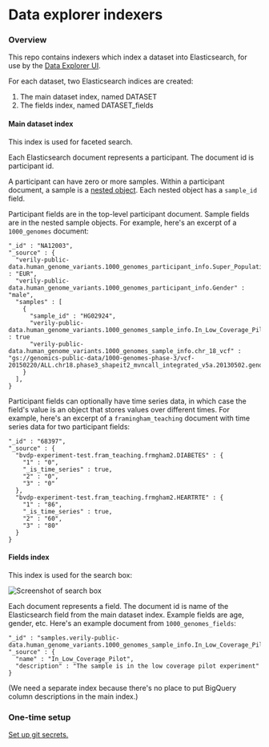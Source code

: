 # Data explorer indexers

### Overview

This repo contains indexers which index a dataset into Elasticsearch, for
use by the [Data Explorer UI](https://github.com/DataBiosphere/data-explorer).

For each dataset, two Elasticsearch indices are created:

1. The main dataset index, named DATASET
1. The fields index, named DATASET_fields

#### Main dataset index

This index is used for faceted search.

Each Elasticsearch document represents a participant. The document id is participant id.  

A participant can have
zero or more samples. Within a participant document, a sample is a
[nested object](https://www.elastic.co/guide/en/elasticsearch/reference/current/nested.html#_using_literal_nested_literal_fields_for_arrays_of_objects). Each nested object has a `sample_id` field.

Participant fields are in the top-level participant document. Sample fields are in the nested sample objects. For example, here's an excerpt of a `1000_genomes`
document:

```
"_id" : "NA12003",
"_source" : {
  "verily-public-data.human_genome_variants.1000_genomes_participant_info.Super_Population" : "EUR",
  "verily-public-data.human_genome_variants.1000_genomes_participant_info.Gender" : "male",
  "samples" : [
    {
      "sample_id" : "HG02924",
      "verily-public-data.human_genome_variants.1000_genomes_sample_info.In_Low_Coverage_Pilot" : true
      "verily-public-data.human_genome_variants.1000_genomes_sample_info.chr_18_vcf" : "gs://genomics-public-data/1000-genomes-phase-3/vcf-20150220/ALL.chr18.phase3_shapeit2_mvncall_integrated_v5a.20130502.genotypes.vcf",
    }
  ],
}
```

Participant fields can optionally have time series data, in which case the field's value is an object that stores values over different times. For example, here's an excerpt of a `framingham_teaching` document with time series data for two participant fields:

```
"_id" : "68397",
"_source" : {
  "bvdp-experiment-test.fram_teaching.frmgham2.DIABETES" : {
    "1" : "0",
    "_is_time_series" : true,
    "2" : "0",
    "3" : "0"
  },
  "bvdp-experiment-test.fram_teaching.frmgham2.HEARTRTE" : {
    "1" : "86",
    "_is_time_series" : true,
    "2" : "60",
    "3" : "80"
  }
}
```

#### Fields index

This index is used for the search box:

![Screenshot of search box](https://i.imgur.com/A595p69.png)

Each document represents a field. The document id is name of the
Elasticsearch field from the main dataset index. Example fields
are age, gender, etc. Here's an example document from `1000_genomes_fields`:
```
"_id" : "samples.verily-public-data.human_genome_variants.1000_genomes_sample_info.In_Low_Coverage_Pilot",
"_source" : {
  "name" : "In_Low_Coverage_Pilot",
  "description" : "The sample is in the low coverage pilot experiment"
}
```
(We need a separate index because there's no place to put BigQuery column
descriptions in the main index.)

### One-time setup

[Set up git secrets.](https://github.com/DataBiosphere/data-explorer-indexers/tree/master/hooks)
